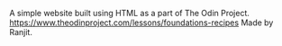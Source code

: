 A simple website built using HTML as a part of The Odin Project.
https://www.theodinproject.com/lessons/foundations-recipes
Made by Ranjit.